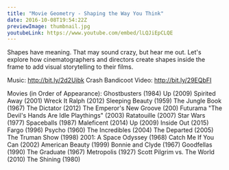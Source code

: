 ```yaml
---
title: "Movie Geometry - Shaping the Way You Think"
date: 2016-10-08T19:54:22Z
previewImage: thumbnail.jpg
youtubeLink: https://www.youtube.com/embed/lLQJiEpCLQE
---
```


Shapes have meaning. That may sound crazy, but hear me out. Let's explore how cinematographers and directors create shapes inside the frame to add visual storytelling to their films.

Music: http://bit.ly/2d2Uibk
Crash Bandicoot Video: http://bit.ly/29EQbFI

Movies (in Order of Appearance):
Ghostbusters (1984)
Up (2009)
Spirited Away (2001)
Wreck It Ralph (2012)
Sleeping Beauty (1959)
The Jungle Book (1967)
The Dictator (2012)
The Emperor's New Groove (200)
Futurama "The Devil's Hands Are Idle Playthings" (2003)
Ratatouille (2007)
Star Wars (1977)
Spaceballs (1987)
Maleficent (2014)
Up (2009)
Inside Out (2015)
Fargo (1996)
Psycho (1960)
The Incredibles (2004)
The Departed (2005)
The Truman Show (1998)
2001: A Space Odyssey (1968)
Catch Me If You Can (2002)
American Beauty (1999)
Bonnie and Clyde (1967)
Goodfellas (1990)
The Graduate (1967)
Metropolis (1927)
Scott Pilgrim vs. The World (2010)
The Shining (1980)